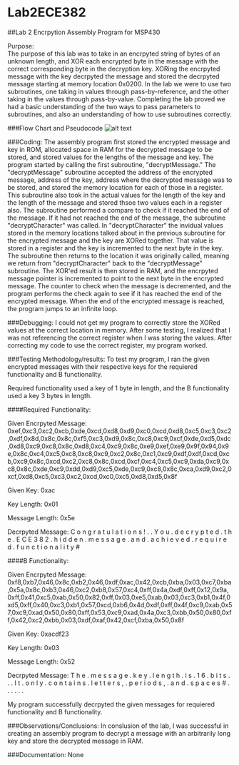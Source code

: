 Lab2ECE382
==========

##Lab 2 Encrpytion Assembly Program for MSP430

Purpose:  
The purpose of this lab was to take in an encrpyted string of bytes of an unknown length, and XOR each encrypted byte in the message with the correct corresponding byte in the decryption key.  XORing the encrpyted message with the key decrpyted the message and stored the decrpyted message starting at memory location 0x0200.  In the lab we were to use two subroutines, one taking in values through pass-by-reference, and the other taking in the values through pass-by-value. Completing the lab proved we had a basic understanding of the two ways to pass parameters to subroutines, and also an understanding of how to use subroutines correctly.    

###Flow Chart and Pseudocode
![alt text](http://i60.tinypic.com/21cf23k.jpg)

###Coding:
The assembly program first stored the encrypted message and key in ROM, allocated space in RAM for the decrypted message to be stored, and stored values for the lengths of the message and key. The program started by calling the first subroutine, "decryptMessage."  The "decryptMessage" subroutine accepted the address of the encrypted message, address of the key, address where the decrypted message was to be stored, and stored the memory location for each of those in a register. This subroutine also took in the actual values for the length of the key and the length of the message and stored thsoe two values each in a register also. The subroutine performed a compare to check if it reached the end of the message.  If it had not reached the end of the message, the subroutine "decryptCharacter" was called.  In "decryptCharacter" the invidual values stored in the memory locations talked about in the previous subroutine for the encrypted message and the key are XORed together.  That value is stored in a register and the key is incremented to the next byte in the key.  The subroutine then returns to the location it was originally called, meaning we return from "decryptCharacter" back to the "decryptMessage" subroutine.  The XOR'ed result is then stored in RAM, and the encrpyted message pointer is incremented to point to the next byte in the encrypted message.  The counter to check when the message is decremented, and the program performs the check again to see if it has reached the end of the encrypted message.  When the end of the encrypted message is reached, the program jumps to an infinite loop. 

###Debugging:
I could not get my program to correctly store the XORed values at the correct location in memory.  After some testing, I realized that I was not referencing the correct register when I was storing the values.  After correcting my code to use the correct register, my program worked.

###Testing Methodology/results:
To test my program, I ran the given encrypted messages with their respective keys for the requiered functionality and B functionality.

Required functionality used a key of 1 byte in length, and the B functionality used a key 3 bytes in length.

####Required Functionality: 

Given Encrpyted Message: 0xef,0xc3,0xc2,0xcb,0xde,0xcd,0xd8,0xd9,0xc0,0xcd,0xd8,0xc5,0xc3,0xc2,0xdf,0x8d,0x8c,0x8c,0xf5,0xc3,0xd9,0x8c,0xc8,0xc9,0xcf,0xde,0xd5,0xdc,0xd8,0xc9,0xc8,0x8c,0xd8,0xc4,0xc9,0x8c,0xe9,0xef,0xe9,0x9f,0x94,0x9e,0x8c,0xc4,0xc5,0xc8,0xc8,0xc9,0xc2,0x8c,0xc1,0xc9,0xdf,0xdf,0xcd,0xcb,0xc9,0x8c,0xcd,0xc2,0xc8,0x8c,0xcd,0xcf,0xc4,0xc5,0xc9,0xda,0xc9,0xc8,0x8c,0xde,0xc9,0xdd,0xd9,0xc5,0xde,0xc9,0xc8,0x8c,0xca,0xd9,0xc2,0xcf,0xd8,0xc5,0xc3,0xc2,0xcd,0xc0,0xc5,0xd8,0xd5,0x8f

Given Key: 0xac

Key Length: 0x01

Message Length: 0x5e

Decrpyted Message:
C	o	n	g	r	a	t	u
l	a	t	i	o	n	s	!
.	.	Y	o	u	.	d	e
c	r	y	p	t	e	d	.
t	h	e	.	E	C	E	3
8	2	.	h	i	d	d	e
n	.	m	e	s	s	a	g
e	.	a	n	d	.	a	c
h	i	e	v	e	d	.	r
e	q	u	i	r	e	d	.
f	u	n	c	t	i	o	n
a	l	i	t	y	#


####B Functionality: 

Given Encrpyted Message: 0xf8,0xb7,0x46,0x8c,0xb2,0x46,0xdf,0xac,0x42,0xcb,0xba,0x03,0xc7,0xba,0x5a,0x8c,0xb3,0x46,0xc2,0xb8,0x57,0xc4,0xff,0x4a,0xdf,0xff,0x12,0x9a,0xff,0x41,0xc5,0xab,0x50,0x82,0xff,0x03,0xe5,0xab,0x03,0xc3,0xb1,0x4f,0xd5,0xff,0x40,0xc3,0xb1,0x57,0xcd,0xb6,0x4d,0xdf,0xff,0x4f,0xc9,0xab,0x57,0xc9,0xad,0x50,0x80,0xff,0x53,0xc9,0xad,0x4a,0xc3,0xbb,0x50,0x80,0xff,0x42,0xc2,0xbb,0x03,0xdf,0xaf,0x42,0xcf,0xba,0x50,0x8f

Given Key: 0xacdf23

Key Length: 0x03

Message Length: 0x52

Decrpyted Message:
T	h	e	.	m	e	s	s
a	g	e	.	k	e	y	.
l	e	n	g	t	h	.	i
s	.	1	6	.	b	i	t
s	.	.	.	I	t	.	o
n	l	y	.	c	o	n	t
a	i	n	s	.	l	e	t
t	e	r	s	,	.	p	e
r	i	o	d	s	,	.	a
n	d	.	s	p	a	c	e
s	#	.	.	.	.	.	.

My program successfully decrpyted the given messages for requiered functionality and B functionality.

###Observations/Conclusions: 
In conslusion of the lab, I was successful in creating an assembly program to decrypt a message with an arbitrarily long key and store the decrypted message in RAM.

###Documentation: 
None





